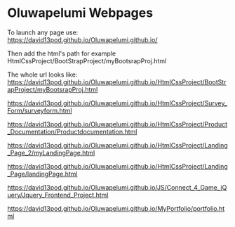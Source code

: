 # Oluwapelumi Webpages
 To launch any page use:  https://david13pod.github.io/Oluwapelumi.github.io/ 
 
 
 Then add the html's path for example HtmlCssProject/BootStrapProject/myBootsrapProj.html

 The whole url looks like: 
  https://david13pod.github.io/Oluwapelumi.github.io/HtmlCssProject/BootStrapProject/myBootsrapProj.html
  
  https://david13pod.github.io/Oluwapelumi.github.io/HtmlCssProject/Survey_Form/surveyform.html


https://david13pod.github.io/Oluwapelumi.github.io/HtmlCssProject/Product_Documentation/Productdocumentation.html

https://david13pod.github.io/Oluwapelumi.github.io/HtmlCssProject/Landing_Page_2/myLandingPage.html

https://david13pod.github.io/Oluwapelumi.github.io/HtmlCssProject/Landing_Page/landingPage.html

https://david13pod.github.io/Oluwapelumi.github.io/JS/Connect_4_Game_jQuery/Jquery_Frontend_Project.html

https://david13pod.github.io/Oluwapelumi.github.io/MyPortfolio/portfolio.html
